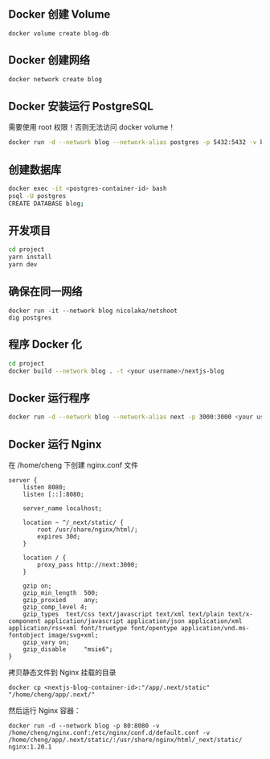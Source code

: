 ## Docker 创建 Volume
```shell
docker volume create blog-db
```

## Docker 创建网络
```bash
docker network create blog
```

## Docker 安装运行 PostgreSQL
需要使用 root 权限！否则无法访问 docker volume！
```bash
docker run -d --network blog --network-alias postgres -p 5432:5432 -v blog-db:/var/lib/postgresql/data -e POSTGRES_PASSWORD=123456 postgres:13.3
```

## 创建数据库
```bash
docker exec -it <postgres-container-id> bash
psql -U postgres
CREATE DATABASE blog;
```

## 开发项目
```bash
cd project
yarn install
yarn dev
```

## 确保在同一网络
```shell
docker run -it --network blog nicolaka/netshoot
dig postgres
```

## 程序 Docker 化
```bash
cd project
docker build --network blog . -t <your username>/nextjs-blog
```

## Docker 运行程序
```bash
docker run -d --network blog --network-alias next -p 3000:3000 <your username>/nextjs-blog
```

## Docker 运行 Nginx
在 /home/cheng 下创建 nginx.conf 文件
```nginx configuration
server {
    listen 8080;
    listen [::]:8080;

    server_name localhost;
    
    location ~ ^/_next/static/ {
        root /usr/share/nginx/html/;
        expires 30d;
    }

    location / {
        proxy_pass http://next:3000;
    }
    
    gzip on;
    gzip_min_length  500;
    gzip_proxied     any;
    gzip_comp_level 4;
    gzip_types  text/css text/javascript text/xml text/plain text/x-component application/javascript application/json application/xml application/rss+xml font/truetype font/opentype application/vnd.ms-fontobject image/svg+xml;
    gzip_vary on;
    gzip_disable     "msie6";
}
```
拷贝静态文件到 Nginx 挂载的目录
```shell
docker cp <nextjs-blog-container-id>:"/app/.next/static" "/home/cheng/app/.next/"
```
然后运行 Nginx 容器：
```shell
docker run -d --network blog -p 80:8080 -v /home/cheng/nginx.conf:/etc/nginx/conf.d/default.conf -v /home/cheng/app/.next/static/:/usr/share/nginx/html/_next/static/ nginx:1.20.1
```
